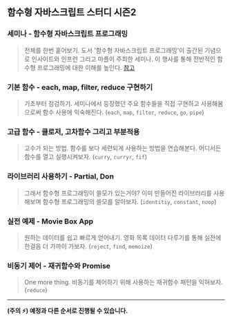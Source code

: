 ## 함수형 자바스크립트 스터디 시즌2
### 세미나 - 함수형 자바스크립트 프로그래밍
> 전체를 한번 훝어보기. 도서 '함수형 자바스크립트 프로그래밍'이 출간된 기념으로 인사이트와 인프런 그리고 마플이 주최한 세미나. 이 행사를 통해 전반적인 함수형 프로그래밍에 대한 이해를 높인다. [참고](https://onoffmix.com/event/121596)

### 기본 함수 - each, map, filter, reduce 구현하기
> 기초부터 점검하기. 세미나에서 등장했던 주요 함수들을 직접 구현하고 사용해봄으로써 함수 사용에 익숙해진다. (`each`, `map`, `filter`, `reduce`, `go`, `pipe`)

### 고급 함수 - 클로저, 고차함수 그리고 부분적용
> 고수가 되는 방법. 함수를 보다 세련되게 사용하는 방법을 연습해본다. 어디서든 함수를 열고 실행시켜보자. (`curry`, `curryr`, `fif`)

### 라이브러리 사용하기 - Partial, Don
> 그래서 함수형 프로그래밍이 쓸모가 있는거야? 이미 만들어진 라이브러리를 사용해보며 함수형 프로그래밍의 쓸모를 알아보자. (`identitiy`, `constant`, `noop`)

### 실전 예제 - Movie Box App
> 원하는 데이터를 쉽고 빠르게 얻어내기. 영화 목록 데이터 다루기를 통해 실전에 한걸음 더 가까이 가보자. (`reject`, `find`, `memoize`)

### 비동기 제어 - 재귀함수와 Promise
> One more thing. 비동기를 제어하기 위해 사용하는 재귀함수 패턴을 익혀보자. (`reduce`)

--- 

__(주의 ⚡️) 예정과 다른 순서로 진행될 수 있습니다.__
